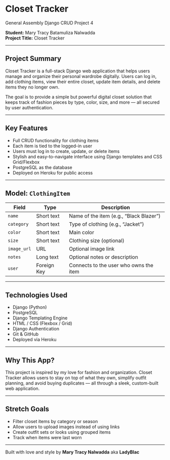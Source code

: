 # Closet Tracker   
General Assembly Django CRUD Project 4  

**Student:** Mary Tracy Batamuliza Nalwadda  
**Project Title:** Closet Tracker  

---

## Project Summary  
Closet Tracker is a full-stack Django web application that helps users manage and organize their personal wardrobe digitally. Users can log in, add clothing items, view their entire closet, update item details, and delete items they no longer own.  

The goal is to provide a simple but powerful digital closet solution that keeps track of fashion pieces by type, color, size, and more — all secured by user authentication.

---

## Key Features  
- Full CRUD functionality for clothing items  
- Each item is tied to the logged-in user  
- Users must log in to create, update, or delete items  
- Stylish and easy-to-navigate interface using Django templates and CSS Grid/Flexbox  
- PostgreSQL as the database  
- Deployed on Heroku for public access  

---

## Model: `ClothingItem`  

| Field       | Type         | Description                              |
|-------------|--------------|------------------------------------------|
| `name`      | Short text   | Name of the item (e.g., “Black Blazer”)  |
| `category`  | Short text   | Type of clothing (e.g., “Jacket”)        |
| `color`     | Short text   | Main color                               |
| `size`      | Short text   | Clothing size (optional)                 |
| `image_url` | URL          | Optional image link                      |
| `notes`     | Long text    | Optional notes or description            |
| `user`      | Foreign Key  | Connects to the user who owns the item   |

---

## Technologies Used  
- Django (Python)  
- PostgreSQL  
- Django Templating Engine  
- HTML / CSS (Flexbox / Grid)  
- Django Authentication  
- Git & GitHub  
- Deployed via Heroku  

---

## Why This App?  
This project is inspired by my love for fashion and organization. Closet Tracker allows users to stay on top of what they own, simplify outfit planning, and avoid buying duplicates — all through a sleek, custom-built web application.

---

## Stretch Goals  
- Filter closet items by category or season  
- Allow users to upload images instead of using links  
- Create outfit sets or looks using grouped items  
- Track when items were last worn  

---

Built with love and style by **Mary Tracy Nalwadda** aka **LadyBlac**
